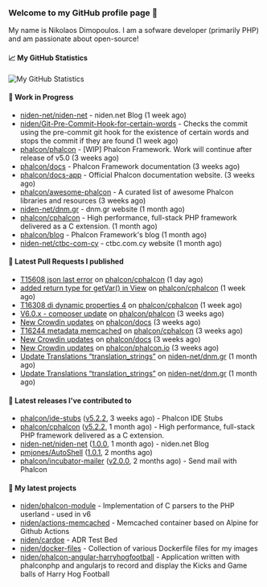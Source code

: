 ### Welcome to my GitHub profile page 👋

My name is Nikolaos Dimopoulos. I am a sofware developer (primarily PHP) and am passionate about open-source!

#### 📈 My GitHub Statistics

![My GitHub Statistics](https://github-readme-stats.vercel.app/api?username=niden&show_icons=true&count_private=true&hide_title=true&theme=transparent)

#### 👷 Work in Progress

- [niden-net/niden-net](https://github.com/niden-net/niden-net) - niden.net Blog (1 week ago)
- [niden/Git-Pre-Commit-Hook-for-certain-words](https://github.com/niden/Git-Pre-Commit-Hook-for-certain-words) - Checks the commit using the pre-commit git hook for the existence of certain words and stops the commit if they are found (1 week ago)
- [phalcon/phalcon](https://github.com/phalcon/phalcon) - [WIP] Phalcon Framework. Work will continue after release of v5.0 (3 weeks ago)
- [phalcon/docs](https://github.com/phalcon/docs) - Phalcon Framework documentation (3 weeks ago)
- [phalcon/docs-app](https://github.com/phalcon/docs-app) - Official Phalcon documentation website. (3 weeks ago)
- [phalcon/awesome-phalcon](https://github.com/phalcon/awesome-phalcon) - A curated list of awesome Phalcon libraries and resources (3 weeks ago)
- [niden-net/dnm.gr](https://github.com/niden-net/dnm.gr) - dnm.gr website (1 month ago)
- [phalcon/cphalcon](https://github.com/phalcon/cphalcon) - High performance, full-stack PHP framework delivered as a C extension. (1 month ago)
- [phalcon/blog](https://github.com/phalcon/blog) - Phalcon Framework&#39;s blog (1 month ago)
- [niden-net/ctbc-com-cy](https://github.com/niden-net/ctbc-com-cy) - ctbc.com.cy website (1 month ago)

#### 🔨 Latest Pull Requests I published

- [T15608 json last error](https://github.com/phalcon/cphalcon/pull/16381) on [phalcon/cphalcon](https://github.com/phalcon/cphalcon) (1 day ago)
- [added return type for getVar() in View](https://github.com/phalcon/cphalcon/pull/16379) on [phalcon/cphalcon](https://github.com/phalcon/cphalcon) (1 week ago)
- [T16308 di dynamic properties 4](https://github.com/phalcon/cphalcon/pull/16376) on [phalcon/cphalcon](https://github.com/phalcon/cphalcon) (1 week ago)
- [V6.0.x - composer update](https://github.com/phalcon/phalcon/pull/364) on [phalcon/phalcon](https://github.com/phalcon/phalcon) (3 weeks ago)
- [New Crowdin updates](https://github.com/phalcon/docs/pull/3146) on [phalcon/docs](https://github.com/phalcon/docs) (3 weeks ago)
- [T16244 metadata memcached](https://github.com/phalcon/cphalcon/pull/16369) on [phalcon/cphalcon](https://github.com/phalcon/cphalcon) (3 weeks ago)
- [New Crowdin updates](https://github.com/phalcon/docs/pull/3145) on [phalcon/docs](https://github.com/phalcon/docs) (3 weeks ago)
- [New Crowdin updates](https://github.com/phalcon/phalcon.io/pull/156) on [phalcon/phalcon.io](https://github.com/phalcon/phalcon.io) (3 weeks ago)
- [Update Translations “translation_strings”](https://github.com/niden-net/dnm.gr/pull/12) on [niden-net/dnm.gr](https://github.com/niden-net/dnm.gr) (1 month ago)
- [Update Translations “translation_strings”](https://github.com/niden-net/dnm.gr/pull/11) on [niden-net/dnm.gr](https://github.com/niden-net/dnm.gr) (1 month ago)

#### 🔭 Latest releases I've contributed to

- [phalcon/ide-stubs](https://github.com/phalcon/ide-stubs) ([v5.2.2](https://github.com/phalcon/ide-stubs/releases/tag/v5.2.2), 3 weeks ago) - Phalcon IDE Stubs
- [phalcon/cphalcon](https://github.com/phalcon/cphalcon) ([v5.2.2](https://github.com/phalcon/cphalcon/releases/tag/v5.2.2), 1 month ago) - High performance, full-stack PHP framework delivered as a C extension.
- [niden-net/niden-net](https://github.com/niden-net/niden-net) ([1.0.0](https://github.com/niden-net/niden-net/releases/tag/1.0.0), 1 month ago) - niden.net Blog
- [pmjones/AutoShell](https://github.com/pmjones/AutoShell) ([1.0.1](https://github.com/pmjones/AutoShell/releases/tag/1.0.1), 2 months ago)
- [phalcon/incubator-mailer](https://github.com/phalcon/incubator-mailer) ([v2.0.0](https://github.com/phalcon/incubator-mailer/releases/tag/v2.0.0), 2 months ago) - Send mail with Phalcon

#### 🌱 My latest projects

- [niden/phalcon-module](https://github.com/niden/phalcon-module) - Implementation of C parsers to the PHP userland - used in v6
- [niden/actions-memcached](https://github.com/niden/actions-memcached) - Memcached container based on Alpine for Github Actions
- [niden/cardoe](https://github.com/niden/cardoe) - ADR Test Bed
- [niden/docker-files](https://github.com/niden/docker-files) - Collection of various Dockerfile files for my images
- [niden/phalcon-angular-harryhogfootball](https://github.com/niden/phalcon-angular-harryhogfootball) - Application written with phalconphp and angularjs to record and display the Kicks and Game balls of Harry Hog Football



